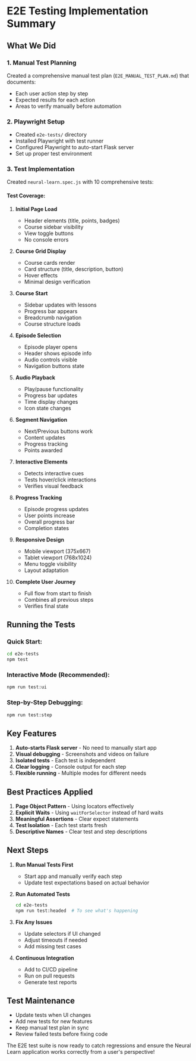 # E2E Testing Implementation Summary

## What We Did

### 1. Manual Test Planning
Created a comprehensive manual test plan (`E2E_MANUAL_TEST_PLAN.md`) that documents:
- Each user action step by step
- Expected results for each action
- Areas to verify manually before automation

### 2. Playwright Setup
- Created `e2e-tests/` directory
- Installed Playwright with test runner
- Configured Playwright to auto-start Flask server
- Set up proper test environment

### 3. Test Implementation
Created `neural-learn.spec.js` with 10 comprehensive tests:

#### Test Coverage:
1. **Initial Page Load**
   - Header elements (title, points, badges)
   - Course sidebar visibility
   - View toggle buttons
   - No console errors

2. **Course Grid Display**
   - Course cards render
   - Card structure (title, description, button)
   - Hover effects
   - Minimal design verification

3. **Course Start**
   - Sidebar updates with lessons
   - Progress bar appears
   - Breadcrumb navigation
   - Course structure loads

4. **Episode Selection**
   - Episode player opens
   - Header shows episode info
   - Audio controls visible
   - Navigation buttons state

5. **Audio Playback**
   - Play/pause functionality
   - Progress bar updates
   - Time display changes
   - Icon state changes

6. **Segment Navigation**
   - Next/Previous buttons work
   - Content updates
   - Progress tracking
   - Points awarded

7. **Interactive Elements**
   - Detects interactive cues
   - Tests hover/click interactions
   - Verifies visual feedback

8. **Progress Tracking**
   - Episode progress updates
   - User points increase
   - Overall progress bar
   - Completion states

9. **Responsive Design**
   - Mobile viewport (375x667)
   - Tablet viewport (768x1024)
   - Menu toggle visibility
   - Layout adaptation

10. **Complete User Journey**
    - Full flow from start to finish
    - Combines all previous steps
    - Verifies final state

## Running the Tests

### Quick Start:
```bash
cd e2e-tests
npm test
```

### Interactive Mode (Recommended):
```bash
npm run test:ui
```

### Step-by-Step Debugging:
```bash
npm run test:step
```

## Key Features

1. **Auto-starts Flask server** - No need to manually start app
2. **Visual debugging** - Screenshots and videos on failure
3. **Isolated tests** - Each test is independent
4. **Clear logging** - Console output for each step
5. **Flexible running** - Multiple modes for different needs

## Best Practices Applied

1. **Page Object Pattern** - Using locators effectively
2. **Explicit Waits** - Using `waitForSelector` instead of hard waits
3. **Meaningful Assertions** - Clear expect statements
4. **Test Isolation** - Each test starts fresh
5. **Descriptive Names** - Clear test and step descriptions

## Next Steps

1. **Run Manual Tests First**
   - Start app and manually verify each step
   - Update test expectations based on actual behavior

2. **Run Automated Tests**
   ```bash
   cd e2e-tests
   npm run test:headed  # To see what's happening
   ```

3. **Fix Any Issues**
   - Update selectors if UI changed
   - Adjust timeouts if needed
   - Add missing test cases

4. **Continuous Integration**
   - Add to CI/CD pipeline
   - Run on pull requests
   - Generate test reports

## Test Maintenance

- Update tests when UI changes
- Add new tests for new features
- Keep manual test plan in sync
- Review failed tests before fixing code

The E2E test suite is now ready to catch regressions and ensure the Neural Learn application works correctly from a user's perspective!